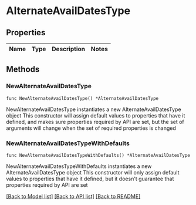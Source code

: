 # AlternateAvailDatesType

## Properties

Name | Type | Description | Notes
------------ | ------------- | ------------- | -------------

## Methods

### NewAlternateAvailDatesType

`func NewAlternateAvailDatesType() *AlternateAvailDatesType`

NewAlternateAvailDatesType instantiates a new AlternateAvailDatesType object
This constructor will assign default values to properties that have it defined,
and makes sure properties required by API are set, but the set of arguments
will change when the set of required properties is changed

### NewAlternateAvailDatesTypeWithDefaults

`func NewAlternateAvailDatesTypeWithDefaults() *AlternateAvailDatesType`

NewAlternateAvailDatesTypeWithDefaults instantiates a new AlternateAvailDatesType object
This constructor will only assign default values to properties that have it defined,
but it doesn't guarantee that properties required by API are set


[[Back to Model list]](../README.md#documentation-for-models) [[Back to API list]](../README.md#documentation-for-api-endpoints) [[Back to README]](../README.md)


